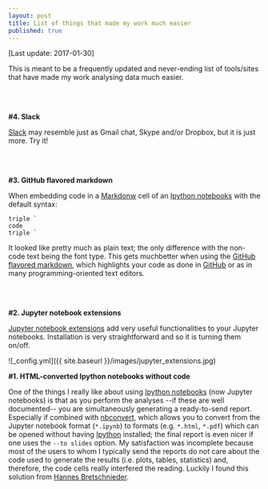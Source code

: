 ```yaml
---
layout: post
title: List of things that made my work much easier
published: true
---
```


[Last update: 2017-01-30]

This is meant to be a frequently updated and never-ending list of tools/sites that have made my work analysing data much easier.

<br><br>

**#4. Slack**

[Slack](https://slack.com/) may resemble just as Gmail chat, Skype and/or Dropbox, but it is just more. Try it!

<br><br>


**#3. GitHub flavored markdown**

When embedding code in a [Markdonw](http://daringfireball.net/projects/markdown/) cell of an [Ipython notebooks](https://ipython.org/notebook.html) with the default syntax:
```
triple `
code
triple `
```
It looked like pretty much as plain text; the only difference with the non-code text being the font type. This gets muchbetter when using the [GitHub flavored markdown](http://jupyter-notebook.readthedocs.io/en/latest/examples/Notebook/Working%20With%20Markdown%20Cells.html), which highlights your code as done in [GitHub](https://github.com/) or as in many programming-oriented text editors.

<br><br>


**#2. Jupyter notebook extensions**

[Jupyter notebook extensions](https://github.com/ipython-contrib/jupyter_contrib_nbextensions) add very useful functionalities to your Jupyter notebooks. Installation is very straightforward and so it is turning them on/off.

![_config.yml]({{ site.baseurl }}/images/jupyter_extensions.jpg)

**#1. HTML-converted Ipython notebooks without code**

One of the things I really like about using [Ipython notebooks](https://ipython.org/notebook.html) (now Jupyter notebooks) is that as you perform the analyses --if these are well documented-- you are simultaneously generating a ready-to-send report. Especially if combined with [nbconvert](https://github.com/jupyter/nbconvert), which allows you to convert from the Jupyter notebook format (`*.ipynb`) to formats (e.g. `*.html`, `*.pdf`) which can be opened without having [Ipython](http://ipython.org/) installed; the final report is even nicer if one uses the `--to slides` option. My satisfaction was incomplete because most of the users to whom I typically send the reports do not care about the code used to generate the results (i.e. plots, tables, statistics) and, therefore, the code cells really interfered the reading. Luckily I found this solution from [Hannes Bretschnieder](http://hannes-brt.github.io/blog/2013/08/11/ipython-slideshows-will-change-the-way-you-work/).
